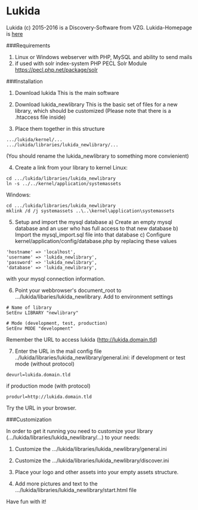 # Lukida

Lukida (c) 2015-2016 is a Discovery-Software from VZG.
Lukida-Homepage is [here](https://www.lukida.org/)

###Requirements
1) Linux or Windows webserver with PHP, MySQL and ability to send mails
2) if used with solr index-system
   PHP PECL Solr Module https://pecl.php.net/package/solr

###Installation

1) Download lukida
This is the main software 

2) Download lukida_newlibrary
This is the basic set of files for a new library, which should be customized
(Please note that there is a .htaccess file inside)

3) Place them together in this structure
```
.../lukida/kernel/...
.../lukida/libraries/lukida_newlibrary/...
```
(You should rename the lukida_newlibrary to something more convienient)

4) Create a link from your library to kernel
Linux:
```
cd .../lukida/libraries/lukida_newlibrary
ln -s ../../kernel/application/systemassets
```
Windows:
```
cd .../lukida/libraries/lukida_newlibrary
mklink /d /j systemassets ..\..\kernel\application\systemassets
```

5) Setup and import the mysql database
a) Create an empty mysql database and an user who has full access to that new database
b) Import the mysql_import.sql file into that database
c) Configure kernel/application/config/database.php by replacing these values 
```
'hostname' => 'localhost',
'username' => 'lukida_newlibrary',
'password' => 'lukida_newlibrary',
'database' => 'lukida_newlibrary',
```
with your mysql connection information.

6) Point your webbrowser's document_root to .../lukida/libaries/lukida_newlibrary. Add to environment settings
```
# Name of library
SetEnv LIBRARY "newlibrary"

# Mode (development, test, production)
SetEnv MODE "development"
```
Remember the URL to access lukida (http://lukida.domain.tld)

7) Enter the URL in the mail config file ../lukida/libraries/lukida_newlibrary/general.ini:
if development or test mode (without protocol)
```
devurl=lukida.domain.tld
```
if production mode (with protocol)
```
produrl=http://lukida.domain.tld
```

Try the URL in your browser.

###Customization

In order to get it running you need to customize your library (.../lukida/libraries/lukida_newlibrary/...) to your needs:

1) Customize the .../lukida/libraries/lukida_newlibrary/general.ini

2) Customize the .../lukida/libraries/lukida_newlibrary/discover.ini

3) Place your logo and other assets into your empty assets structure. 

4) Add more pictures and text to the .../lukida/libraries/lukida_newlibrary/start.html file

Have fun with it!